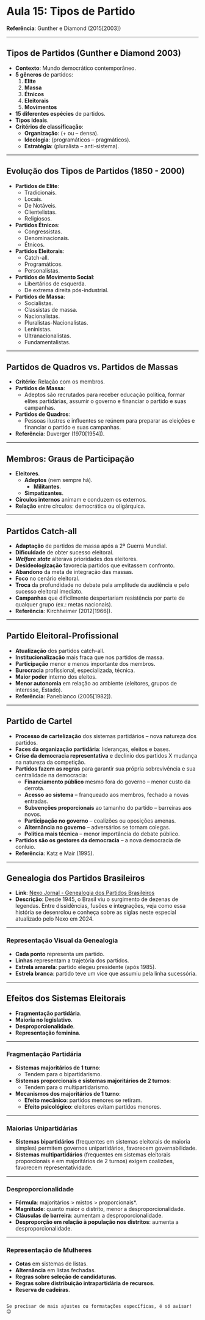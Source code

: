 
# Aula 15: Tipos de Partido

**Referência**: Gunther e Diamond (2015[2003])

---

## Tipos de Partidos (Gunther e Diamond 2003)

- **Contexto**: Mundo democrático contemporâneo.
- **5 gêneros** de partidos:
  1. **Elite**
  2. **Massa**
  3. **Étnicos**
  4. **Eleitorais**
  5. **Movimentos**
- **15 diferentes espécies** de partidos.
- **Tipos ideais**.
- **Critérios de classificação**:
  - **Organização**: (+ ou – densa).
  - **Ideologia**: (programáticos – pragmáticos).
  - **Estratégia**: (pluralista – anti-sistema).

---

## Evolução dos Tipos de Partidos (1850 - 2000)

- **Partidos de Elite**:
  - Tradicionais.
  - Locais.
  - De Notáveis.
  - Clientelistas.
  - Religiosos.
- **Partidos Étnicos**:
  - Congressistas.
  - Denominacionais.
  - Étnicos.
- **Partidos Eleitorais**:
  - Catch-all.
  - Programáticos.
  - Personalistas.
- **Partidos de Movimento Social**:
  - Libertários de esquerda.
  - De extrema direita pós-industrial.
- **Partidos de Massa**:
  - Socialistas.
  - Classistas de massa.
  - Nacionalistas.
  - Pluralistas-Nacionalistas.
  - Leninistas.
  - Ultranacionalistas.
  - Fundamentalistas.

---

## Partidos de Quadros vs. Partidos de Massas

- **Critério**: Relação com os membros.
- **Partidos de Massa**:
  - Adeptos são recrutados para receber educação política, formar elites partidárias, assumir o governo e financiar o partido e suas campanhas.
- **Partidos de Quadros**:
  - Pessoas ilustres e influentes se reúnem para preparar as eleições e financiar o partido e suas campanhas.
- **Referência**: Duverger (1970[1954]).

---

## Membros: Graus de Participação

- **Eleitores**.
  - **Adeptos** (nem sempre há).
    - **Militantes**.
  - **Simpatizantes**.
- **Círculos internos** animam e conduzem os externos.
- **Relação** entre círculos: democrática ou oligárquica.

---

## Partidos Catch-all

- **Adaptação** de partidos de massa após a 2ª Guerra Mundial.
- **Dificuldade** de obter sucesso eleitoral.
- **_Welfare state_** alterava prioridades dos eleitores.
- **Desideologização** favorecia partidos que evitassem confronto.
- **Abandono** da meta de integração das massas.
- **Foco** no cenário eleitoral.
- **Troca** da profundidade no debate pela amplitude da audiência e pelo sucesso eleitoral imediato.
- **Campanhas** que dificilmente despertariam resistência por parte de qualquer grupo (ex.: metas nacionais).
- **Referência**: Kirchheimer (2012[1966]).

---

## Partido Eleitoral-Profissional

- **Atualização** dos partidos catch-all.
- **Institucionalização** mais fraca que nos partidos de massa.
- **Participação** menor e menos importante dos membros.
- **Burocracia** profissional, especializada, técnica.
- **Maior poder** interno dos eleitos.
- **Menor autonomia** em relação ao ambiente (eleitores, grupos de interesse, Estado).
- **Referência**: Panebianco (2005[1982]).

---

## Partido de Cartel

- **Processo de cartelização** dos sistemas partidários – nova natureza dos partidos.
- **Faces da organização partidária**: lideranças, eleitos e bases.
- **Crise da democracia representativa** e declínio dos partidos X mudança na natureza da competição.
- **Partidos fazem as regras** para garantir sua própria sobrevivência e sua centralidade na democracia:
  - **Financiamento público** mesmo fora do governo – menor custo da derrota.
  - **Acesso ao sistema** – franqueado aos membros, fechado a novas entradas.
  - **Subvenções proporcionais** ao tamanho do partido – barreiras aos novos.
  - **Participação no governo** – coalizões ou oposições amenas.
  - **Alternância no governo** – adversários se tornam colegas.
  - **Política mais técnica** – menor importância do debate público.
- **Partidos são os gestores da democracia** – a nova democracia de conluio.
- **Referência**: Katz e Mair (1995).

---

## Genealogia dos Partidos Brasileiros

- **Link**: [Nexo Jornal - Genealogia dos Partidos Brasileiros](https://www.nexojornal.com.br/especial/2024/09/25/politica-origem-partidos-brasil-genealogia)
- **Descrição**: Desde 1945, o Brasil viu o surgimento de dezenas de legendas. Entre dissidências, fusões e integrações, veja como essa história se desenrolou e conheça sobre as siglas neste especial atualizado pelo Nexo em 2024.

---

### Representação Visual da Genealogia

- **Cada ponto** representa um partido.
- **Linhas** representam a trajetória dos partidos.
- **Estrela amarela**: partido elegeu presidente (após 1985).
- **Estrela branca**: partido teve um vice que assumiu pela linha sucessória.

---

## Efeitos dos Sistemas Eleitorais

- **Fragmentação partidária**.
- **Maioria no legislativo**.
- **Desproporcionalidade**.
- **Representação feminina**.

---

### Fragmentação Partidária

- **Sistemas majoritários de 1 turno**:
  - Tendem para o bipartidarismo.
- **Sistemas proporcionais e sistemas majoritários de 2 turnos**:
  - Tendem para o multipartidarismo.
- **Mecanismos dos majoritários de 1 turno**:
  - **Efeito mecânico**: partidos menores se retiram.
  - **Efeito psicológico**: eleitores evitam partidos menores.

---

### Maiorias Unipartidárias

- **Sistemas bipartidários** (frequentes em sistemas eleitorais de maioria simples) permitem governos unipartidários, favorecem governabilidade.
- **Sistemas multipartidários** (frequentes em sistemas eleitorais proporcionais e em majoritários de 2 turnos) exigem coalizões, favorecem representatividade.

---

### Desproporcionalidade

- **Fórmula**: majoritários > mistos > proporcionais*.
- **Magnitude**: quanto maior o distrito, menor a desproporcionalidade.
- **Cláusulas de barreira**: aumentam a desproporcionalidade.
- **Desproporção em relação à população nos distritos**: aumenta a desproporcionalidade.

---

### Representação de Mulheres

- **Cotas** em sistemas de listas.
- **Alternância** em listas fechadas.
- **Regras sobre seleção de candidaturas**.
- **Regras sobre distribuição intrapartidária de recursos**.
- **Reserva de cadeiras**.
```

Se precisar de mais ajustes ou formatações específicas, é só avisar! 😊